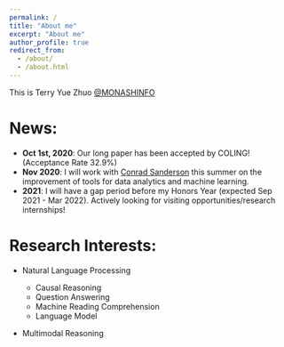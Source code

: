 ```yaml
---
permalink: /
title: "About me"
excerpt: "About me"
author_profile: true
redirect_from: 
  - /about/
  - /about.html
---
```


This is Terry Yue Zhuo [@MONASHINFO](https://umlt.infotech.monash.edu/)

News:
======
* **Oct 1st, 2020**: Our long paper has been accepted by COLING! (Acceptance Rate 32.9%)
* **Nov 2020**: I will work with [Conrad Sanderson](http://conradsanderson.id.au/) this summer on the improvement of tools for data analytics and machine learning.
* **2021**: I will have a gap period before my Honors Year (expected Sep 2021 - Mar 2022). Actively looking for visiting opportunities/research internships!

Research Interests:
===================
* Natural Language Processing
  * Causal Reasoning
  * Question Answering
  * Machine Reading Comprehension
  * Language Model

* Multimodal Reasoning